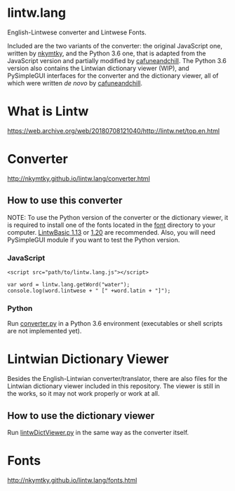
# lintw.lang

English-Lintwese converter and Lintwese Fonts.

Included are the two variants of the converter: the original JavaScript one, written by [nkymtky](https://github.com/nkymtky), and the Python 3.6 one, that is adapted from the JavaScript version and partially modified by [cafuneandchill](https://github.com/cafuneandchill). The Python 3.6 version also contains the Lintwian dictionary viewer (WIP), and PySimpleGUI interfaces for the converter and the dictionary viewer, all of which were written *de novo* by [cafuneandchill](https://github.com/cafuneandchill).

# What is Lintw

https://web.archive.org/web/20180708121040/http://lintw.net/top.en.html

# Converter

http://nkymtky.github.io/lintw.lang/converter.html

## How to use this converter

NOTE: To use the Python version of the converter or the dictionary viewer, it is required to install one of the fonts located in the [font](./font/) directory to your computer. [LintwBasic 1.13](./font/LintwBasic/1.13/) or [1.20](./font/LintwBasic/1.20/) are recommended. Also, you will need PySimpleGUI module if you want to test the Python version.

### JavaScript

```
<script src="path/to/lintw.lang.js"></script>
```

```
var word = lintw.lang.getWord("water");
console.log(word.lintwese + " [" +word.latin + "]");
```

### Python

Run [converter.py](./python_version/converter.py) in a Python 3.6 environment (executables or shell scripts are not implemented yet).

# Lintwian Dictionary Viewer

Besides the English-Lintwian converter/translator, there are also files for the Lintwian dictionary viewer included in this repository. The viewer is still in the works, so it may not work properly or work at all.

## How to use the dictionary viewer

Run [lintwDictViewer.py](./python_version/lintwDictViewer.py) in the same way as the converter itself.

# Fonts

http://nkymtky.github.io/lintw.lang/fonts.html
